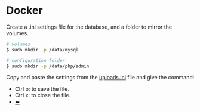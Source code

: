 # Docker

Create a .ini settings file for the database, and a folder to mirror the volumes.

```sh
# volumes
$ sudo mkdir -p /data/mysql

# configuration folder
$ sudo mkdir -p /data/php/admin
```
Copy and paste the settings from the [uploads.ini](https://github.com/jrCleber/call-service-whatsapp/blob/main/Docker/uploads.ini) file and give the command:
 - Ctrl o: to save the file.
 - Ctrl x: to close the file.
 - [⬅️](https://github.com/jrCleber/call-service-whatsapp/edit/main/README.md#docker)